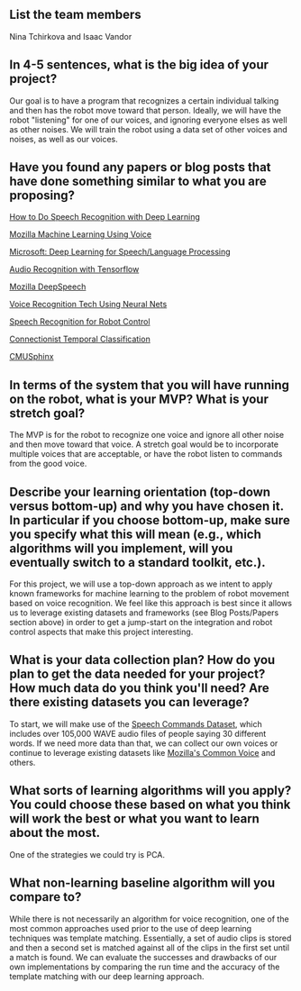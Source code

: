 ## List the team members
Nina Tchirkova and Isaac Vandor

## In 4-5 sentences, what is the big idea of your project?

Our goal is to have a program that recognizes a certain individual talking and then has the robot move toward that person. Ideally, we will have the robot "listening" for one of our voices, and ignoring everyone elses as well as other noises. We will train the robot using a data set of other voices and noises, as well as our voices.
## Have you found any papers or blog posts that have done something similar to what you are proposing?
[How to Do Speech Recognition with Deep Learning](https://medium.com/@ageitgey/machine-learning-is-fun-part-6-how-to-do-speech-recognition-with-deep-learning-28293c162f7a)

[Mozilla Machine Learning Using Voice](https://research.mozilla.org/machine-learning/)

[Microsoft: Deep Learning for Speech/Language Processing](https://www.microsoft.com/en-us/research/wp-content/uploads/2016/07/interspeech-tutorial-2015-lideng-sept6a.pdf)

[Audio Recognition with Tensorflow](https://www.tensorflow.org/tutorials/sequences/audio_recognition)

[Mozilla DeepSpeech](https://github.com/mozilla/DeepSpeech)

[Voice Recognition Tech Using Neural Nets](https://www.researchgate.net/publication/279448703_Voice_Recognition_Technology_Using_Neural_Networks)

[Speech Recognition for Robot Control](http://www8.cs.umu.se/education/examina/Rapporter/ShafkatKibria.pdf)

[Connectionist Temporal Classification](http://www.cs.toronto.edu/~graves/icml_2006.pdf)

[CMUSphinx](https://cmusphinx.github.io/)

## In terms of the system that you will have running on the robot, what is your MVP?  What is your stretch goal?
The MVP is for the robot to recognize one voice and ignore all other noise and then move toward that voice. A stretch goal would be to incorporate multiple voices that are acceptable, or have the robot listen to commands from the good voice.

## Describe your learning orientation (top-down versus bottom-up) and why you have chosen it.  In particular if you choose bottom-up, make sure you specify what this will mean (e.g., which algorithms will you implement, will you eventually switch to a standard toolkit, etc.).
For this project, we will use a top-down approach as we intent to apply known frameworks for machine learning to the problem of robot movement based on voice recognition. We feel like this approach is best since it allows us to leverage existing datasets and frameworks (see Blog Posts/Papers section above) in order to get a jump-start on the integration and robot control aspects that make this project interesting.

## What is your data collection plan?  How do you plan to get the data needed for your project?  How much data do you think you'll need?  Are there existing datasets you can leverage?
To start, we will make use of the [Speech Commands Dataset](https://arxiv.org/abs/1804.03209), which includes over 105,000 WAVE audio files of people saying 30 different words. If we need more data than that, we can collect our own voices or continue to leverage existing datasets like [Mozilla's Common Voice](https://www.kaggle.com/mozillaorg/common-voice) and others.

## What sorts of learning algorithms will you apply?  You could choose these based on what you think will work the best or what you want to learn about the most.
One of the strategies we could try is PCA.

## What non-learning baseline algorithm will you compare to?
While there is not necessarily an algorithm for voice recognition, one of the most common approaches used prior to the use of deep learning techniques was template matching. Essentially, a set of audio clips is stored and then a second set is matched against all of the clips in the first set until a match is found. We can evaluate the successes and drawbacks of our own implementations by comparing the run time and the accuracy of the template matching with our deep learning approach.
